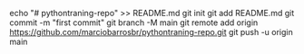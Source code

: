echo "# pythontraning-repo" >> README.md
git init
git add README.md
git commit -m "first commit"
git branch -M main
git remote add origin https://github.com/marciobarrosbr/pythontraning-repo.git
git push -u origin main
